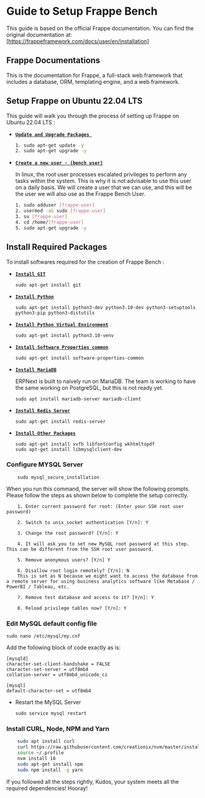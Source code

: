 <h1>Guide to Setup Frappe Bench</h1>

This guide is based on the official Frappe documentation. You can find the original documentation at:
[https://frappeframework.com/docs/user/en/installation]

## <b>Frappe Documentations</b>

This is the documentation for Frappe, a full-stack web framework that includes a database, ORM,
templating engine, and a web framework.

Setup Frappe on Ubuntu 22.04 LTS
---------------------------------------

This guide will walk you through the process of setting up Frappe on Ubuntu 22.04 LTS :


* <b><u>`Update and Upgrade Packages `</u></b>

    ```bash
    1. sudo apt-get update -y
    2. sudo apt-get upgrade -y
    ```
* <b><u>`Create a new user - (bench user)`</u></b>
    
    In linux, the root user processes escalated privileges to perform any tasks within the system. This is why it is not advisable to use this user on a daily basis. We will create a user that we can use, and this will be the user we will also use as the Frappe Bench User.

    ```bash
    1. sudo adduser [frappe-user]
    2. usermod -aG sudo [frappe-user]
    3. su [frappe-user] 
    4. cd /home/[frappe-user]
    5. sudo apt-get upgrade -y
    ```

## Install Required Packages
To install softwares required for the creation of Frappe Bench : 
* <b><u>`Install GIT`</u></b>

    ```
    sudo apt-get install git
    ```
* <b><u> `Install Python` </u></b>
    ```
    sudo apt-get install python3-dev python3.10-dev python3-setuptools python3-pip python3-distutils
    ```
* <b><u> `Install Python Virtual Environment` </u></b>
    ```
    sudo apt-get install python3.10-venv
    ```
* <b><u> `Install Software Properties common` </u></b>
    ```
    sudo apt-get install software-properties-common
    ```
* <b><u> `Install MariaDB` </u></b>

    ERPNext is built to naively run on MariaDB. The team is working to have the same working on PostgreSQL, but this is not ready yet.
    ```
    sudo apt install mariadb-server mariadb-client
    ```
* <b><u> `Install Redis Server` </u></b>
    ```
    sudo apt-get install redis-server
    ```
* <b><u> `Install Other Packages` </u></b>
    ```
    sudo apt-get install xvfb libfontconfig wkhtmltopdf
    sudo apt-get install libmysqlclient-dev
    ```

### Configure MYSQL Server
```
    sudo mysql_secure_installation
```
When you run this command, the server will show the following prompts. Please follow the steps as shown below to complete the setup correctly.

```
    1. Enter current password for root: (Enter your SSH root user password)

    2. Switch to unix_socket authentication [Y/n]: Y

    3. Change the root password? [Y/n]: Y

    4. It will ask you to set new MySQL root password at this step. This can be different from the SSH root user password.

    5. Remove anonymous users? [Y/n] Y

    6. Disallow root login remotely? [Y/n]: N
    This is set as N because we might want to access the database from a remote server for using business analytics software like Metabase / PowerBI / Tableau, etc.

    7. Remove test database and access to it? [Y/n]: Y

    8. Reload privilege tables now? [Y/n]: Y
```

### Edit MySQL default config file
   ```
   sudo nano /etc/mysql/my.cnf
   ```
Add the following block of code exactly as is:

```
[mysqld]
character-set-client-handshake = FALSE
character-set-server = utf8mb4
collation-server = utf8mb4_unicode_ci

[mysql]
default-character-set = utf8mb4
```

* Restart the MySQL Server
    ```
    sudo service mysql restart
    ```

### Install CURL, Node, NPM and Yarn

```bash
    sudo apt install curl
    curl https://raw.githubusercontent.com/creationix/nvm/master/install.sh | bash
    source ~/.profile
    nvm install 18
    sudo apt-get install npm
    sudo npm install -g yarn
```

If you followed all the steps rightly, Kudos, your system meets all the required dependencies! Hooray!
